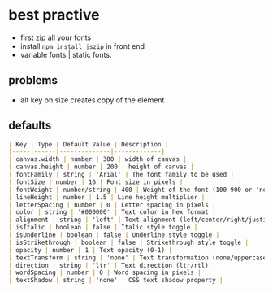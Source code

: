 # best practive
- first zip all your fonts 
- install ```npm install jszip``` in front end
- variable fonts | static fonts.



## problems
- alt key on size creates copy of the element


## defaults
```markdown
| Key | Type | Default Value | Description |
|-----|------|--------------|-------------|
| canvas.width | number | 300 | width of canvas |
| canvas.height | number | 200 | height of canvas |
| fontFamily | string | 'Arial' | The font family to be used |
| fontSize | number | 16 | Font size in pixels |
| fontWeight | number/string | 400 | Weight of the font (100-900 or 'normal'/'bold') |
| lineHeight | number | 1.5 | Line height multiplier |
| letterSpacing | number | 0 | Letter spacing in pixels |
| color | string | '#000000' | Text color in hex format |
| alignment | string | 'left' | Text alignment (left/center/right/justify) |
| isItalic | boolean | false | Italic style toggle |
| isUnderline | boolean | false | Underline style toggle |
| isStrikethrough | boolean | false | Strikethrough style toggle |
| opacity | number | 1 | Text opacity (0-1) |
| textTransform | string | 'none' | Text transformation (none/uppercase/lowercase/capitalize) |
| direction | string | 'ltr' | Text direction (ltr/rtl) |
| wordSpacing | number | 0 | Word spacing in pixels |
| textShadow | string | 'none' | CSS text shadow property |
```
